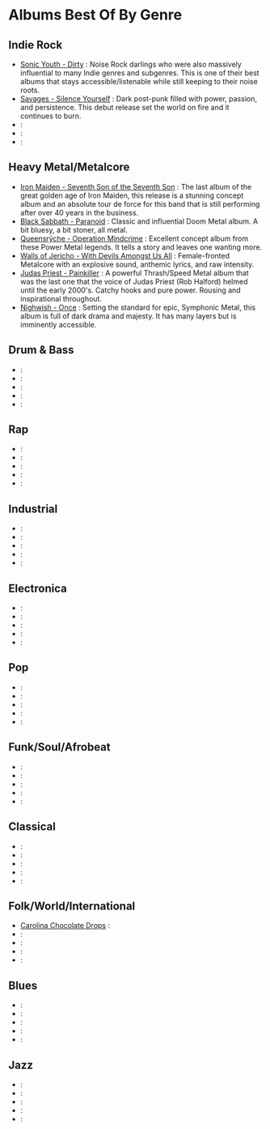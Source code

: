 # Albums Best Of By Genre
## Indie Rock
- [Sonic Youth - Dirty](https://open.spotify.com/album/05Zo2yt4reflRVNXFOYxDD) : Noise Rock darlings who were also massively influential to many Indie genres and subgenres. This is one of their best albums that stays accessible/listenable while still keeping to their noise roots.
- [Savages - Silence Yourself](https://open.spotify.com/album/6LjrpgYliBD7FA670n4l31) : Dark post-punk filled with power, passion, and persistence. This debut release set the world on fire and it continues to burn.
- []() :
- []() :
- []() :
## Heavy Metal/Metalcore
- [Iron Maiden - Seventh Son of the Seventh Son](https://open.spotify.com/album/4UWaqJplSqDf3hqlb0OdxR) : The last album of the great golden age of Iron Maiden, this release is a stunning concept album and an absolute tour de force for this band that is still performing after over 40 years in the business.
- [Black Sabbath - Paranoid](https://open.spotify.com/album/6r7LZXAVueS5DqdrvXJJK7) : Classic and influential Doom Metal album. A bit bluesy, a bit stoner, all metal.
- [Queensrÿche - Operation Mindcrime](https://open.spotify.com/album/16VzTNaeadMjxI03Xi9s6n) : Excellent concept album from these Power Metal legends. It tells a story and leaves one wanting more.
- [Walls of Jericho - With Devils Amongst Us All](https://open.spotify.com/album/5WJ9NSZdMK8VuEw5BKAEOI) : Female-fronted Metalcore with an explosive sound, anthemic lyrics, and raw intensity.
- [Judas Priest - Painkiller](https://open.spotify.com/album/7LgrhuKnAXpNEv8qzcVd2t) : A powerful Thrash/Speed Metal album that was the last one that the voice of Judas Priest (Rob Halford) helmed until the early 2000's. Catchy hooks and pure power. Rousing and inspirational throughout.
- [Nighwish - Once](https://open.spotify.com/album/0aDCpYtFdQ0S8C3oAtOonk) : Setting the standard for epic, Symphonic Metal, this album is full of dark drama and majesty. It has many layers but is imminently accessible.
## Drum & Bass
- []() :
- []() :
- []() :
- []() :
- []() :
## Rap
- []() :
- []() :
- []() :
- []() :
- []() :
## Industrial
- []() :
- []() :
- []() :
- []() :
- []() :
## Electronica
- []() :
- []() :
- []() :
- []() :
- []() :
## Pop
- []() :
- []() :
- []() :
- []() :
- []() :
## Funk/Soul/Afrobeat
- []() :
- []() :
- []() :
- []() :
- []() :
## Classical
- []() :
- []() :
- []() :
- []() :
- []() :
## Folk/World/International
- [Carolina Chocolate Drops]() :
- []() :
- []() :
- []() :
- []() :
## Blues
- []() :
- []() :
- []() :
- []() :
- []() :
## Jazz
- []() :
- []() :
- []() :
- []() :
- []() :
